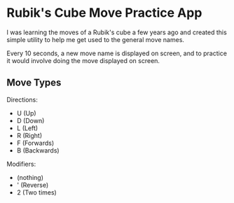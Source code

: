 # Rubik's Cube Move Practice App

I was learning the moves of a Rubik's cube a few years ago and created this simple utility to help me get used to the general move names.

Every 10 seconds, a new move name is displayed on screen, and to practice it would involve doing the move displayed on screen.

## Move Types

Directions:

- U (Up)
- D (Down)
- L (Left)
- R (Right)
- F (Forwards)
- B (Backwards)

Modifiers:

- (nothing)
- ' (Reverse)
- 2 (Two times)
